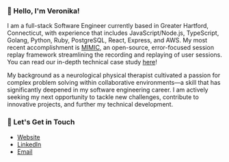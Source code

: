 ### 👋 Hello, I'm Veronika!

I am a full-stack Software Engineer currently based in Greater Hartford, Connecticut, with experience that includes JavaScript/Node.js, TypeScript, Golang, Python, Ruby, PostgreSQL, React, Express, and AWS. My most recent accomplishment is [MIMIC](https://mimic-replay.com), an open-source, error-focused session replay framework streamlining the recording and replaying of user sessions. You can read our in-depth technical case study [here](https://mimic-replay.com/#case-study)!

My background as a neurological physical therapist cultivated a passion for complex problem solving within collaborative environments—a skill that has significantly deepened in my software engineering career. I am actively seeking my next opportunity to tackle new challenges, contribute to innovative projects, and further my technical development.

### 🤝 Let's Get in Touch
- [Website](https://veronika-todd.com)
- [LinkedIn](https://www.linkedin.com/in/veronika-todd/)
- [Email](mailto:veronika.todd@gmail.com)
